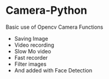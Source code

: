 # Camera-Python
Basic use of Opencv Camera Functions
- Saving Image
- Video recording 
- Slow Mo video 
- Fast recorder
- Filter images
- And added with Face Detection
